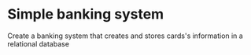 # Simple banking system
 Create a banking system that creates and stores cards's information in a relational database
